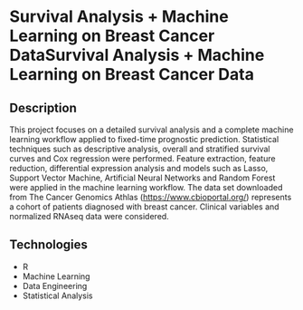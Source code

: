 # Survival Analysis + Machine Learning on Breast Cancer DataSurvival Analysis + Machine Learning on Breast Cancer Data

## Description

This project focuses on a detailed survival analysis and a complete machine learning workflow applied to fixed-time prognostic prediction. Statistical techniques such as descriptive analysis, overall and stratified survival curves and Cox regression were performed. Feature extraction, feature reduction, differential expression analysis and models such as Lasso, Support Vector Machine, Artificial Neural Networks and Random Forest were applied in the machine learning workflow. The data set downloaded from The Cancer Genomics Athlas (https://www.cbioportal.org/) represents a cohort of patients diagnosed with breast cancer. Clinical variables and normalized RNAseq data were considered.

## Technologies

- R
- Machine Learning
- Data Engineering
- Statistical Analysis

